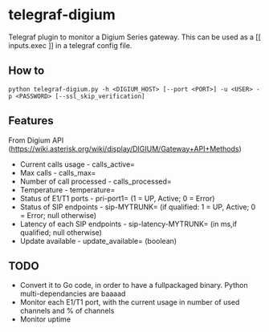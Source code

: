 # telegraf-digium
Telegraf plugin to monitor a Digium Series gateway.
This can be used as a [[ inputs.exec ]] in a telegraf config file.

## How to
```
python telegraf-digium.py -h <DIGIUM_HOST> [--port <PORT>] -u <USER> -p <PASSWORD> [--ssl_skip_verification]
```

## Features
From Digium API (https://wiki.asterisk.org/wiki/display/DIGIUM/Gateway+API+Methods)
* Current calls usage - calls_active=
* Max calls - calls_max=
* Number of call processed - calls_processed=
* Temperature - temperature=
* Status of E1/T1 ports - pri-port1= (1 = UP, Active; 0 = Error)
* Status of SIP endpoints - sip-MYTRUNK= (if qualified: 1 = UP, Active; 0 = Error; null otherwise)
* Latency of each SIP endpoints - sip-latency-MYTRUNK= (in ms,if qualified; null otherwise)
* Update available - update_available= (boolean)

## TODO
* Convert it to Go code, in order to have a fullpackaged binary. Python multi-dependancies are baaaad
* Monitor each E1/T1 port, with the current usage in number of used channels and % of channels
* Monitor uptime
